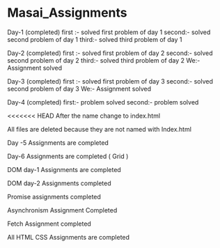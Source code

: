 # Masai_Assignments

Day-1   (completed)
first :- solved first problem of day 1
second:- solved second problem of day 1
third:- solved third problem of day 1

Day-2   (completed)
first :- solved first problem of day 2
second:- solved second problem of day 2
third:- solved third problem of day 2
We:- Assignment solved


Day-3 (completed)
first :- solved first problem of day 3
second:- solved second problem of day 3
We:- Assignment solved


Day-4   (completed)
first:- problem solved
second:- problem solved

<<<<<<< HEAD
After the name change to index.html





All files are deleted because they are not named with Index.html 

Day -5 Assignments are completed

Day-6 Assignments are completed ( Grid )

DOM day-1 Assignments are completed 

DOM day-2 Assignments completed

Promise assignments completed

Asynchronism Assignment Completed

Fetch Assignment completed 

All HTML CSS Assignments are completed
